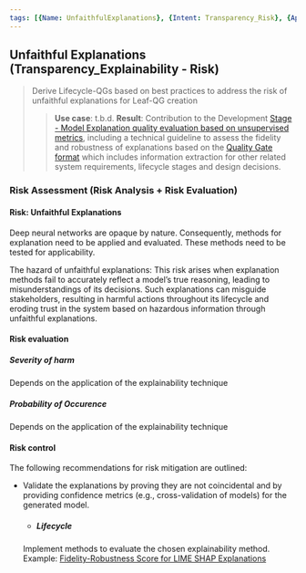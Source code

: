 ```yaml
---
tags: [{Name: UnfaithfulExplanations}, {Intent: Transparency_Risk}, {Applicability: Explainability}, {Usage Example: bestPractices_TechnicalGuidelines}]
---
```


## Unfaithful Explanations (Transparency_Explainability - Risk)
> Derive Lifecycle-QGs based on best practices to address the risk of unfaithful explanations for Leaf-QG creation
>> **Use case**: t.b.d.
>> **Result**: Contribution to the Development [Stage - Model Explanation quality evaluation based on unsupervised metrics](../../../../2_Lifecycle/2_Development/4_Model_Explanation/Method_Evaluation/Quality/), including a technical guideline to assess the fidelity and robustness of explanations based on the [Quality Gate format](../../../../../templates/Template_LeafQG.md) which includes information extraction for other related system requirements, lifecycle stages and design decisions.

### Risk Assessment (Risk Analysis + Risk Evaluation) 

#### Risk: Unfaithful Explanations
Deep neural networks are opaque by nature.
Consequently, methods for explanation need to be applied and evaluated. These methods need to be tested for applicability.

The hazard of unfaithful explanations:
This risk arises when explanation methods fail to accurately reflect a model’s true reasoning, leading to misunderstandings of its decisions. Such explanations can misguide stakeholders, resulting in harmful actions throughout its lifecycle and eroding trust in the system based on hazardous information through unfaithful explanations.

#### Risk evaluation

##### Severity of harm
Depends on the application of the explainability technique

##### Probability of Occurence
Depends on the application of the explainability technique

#### Risk control
The following recommendations for risk mitigation are outlined:

-  Validate the explanations by proving they are not coincidental and by providing confidence metrics (e.g., cross-validation of models) for the generated model.
    - ##### Lifecycle
    Implement methods to evaluate the chosen explainability method.
    Example: [Fidelity-Robustness Score for LIME SHAP Explanations](../../../../2_Lifecycle/2_Development/4_Model_Explanation/Method_Evaluation/Quality/QG_FidelityRobustnessScore_(SHAPLIME).md)


